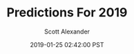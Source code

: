 ---
layout: podcast
title: "Predictions For 2019"
author: Scott Alexander
description: https://slatestarcodex.com/2019/01/25/predictions-for-2019/
date: 2019-01-25 02:42:00 PST
length: 2354888
duration: 589
guid: predictions-for-2019
---